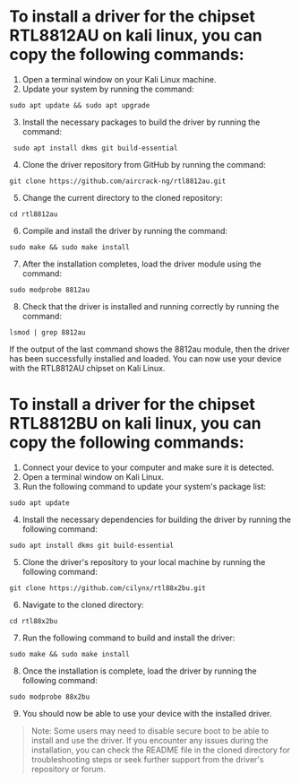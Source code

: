 # To install a driver for the chipset **RTL8812AU** on kali linux, you can copy the following commands:

1) Open a terminal window on your Kali Linux machine.
2) Update your system by running the command:
```
sudo apt update && sudo apt upgrade
```

3) Install the necessary packages to build the driver by running the command:
```
 sudo apt install dkms git build-essential 
 ```


4) Clone the driver repository from GitHub by running the command:
```
git clone https://github.com/aircrack-ng/rtl8812au.git
```

5) Change the current directory to the cloned repository:
```
cd rtl8812au
```

6) Compile and install the driver by running the command:
```
sudo make && sudo make install
```

7) After the installation completes, load the driver module using the command:
```
sudo modprobe 8812au
```

8) Check that the driver is installed and running correctly by running the command:
```
lsmod | grep 8812au
```

If the output of the last command shows the 8812au module, then the driver has been successfully installed and loaded. 
You can now use your device with the RTL8812AU chipset on Kali Linux.

# To install a driver for the chipset **RTL8812BU** on kali linux, you can copy the following commands:

1) Connect your device to your computer and make sure it is detected.
2) Open a terminal window on Kali Linux.
3) Run the following command to update your system's package list:
```
sudo apt update
```
4) Install the necessary dependencies for building the driver by running the following command:
```
sudo apt install dkms git build-essential
```
5) Clone the driver's repository to your local machine by running the following command:
```
git clone https://github.com/cilynx/rtl88x2bu.git
```
6) Navigate to the cloned directory:
```
cd rtl88x2bu
```
7) Run the following command to build and install the driver:
```
sudo make && sudo make install
```
8) Once the installation is complete, load the driver by running the following command:
```
sudo modprobe 88x2bu
```
9) You should now be able to use your device with the installed driver.

> Note: Some users may need to disable secure boot to be able to install and use the driver. If you encounter any issues during the installation, you can check the README file in the cloned directory for troubleshooting steps or seek further support from the driver's repository or forum.



